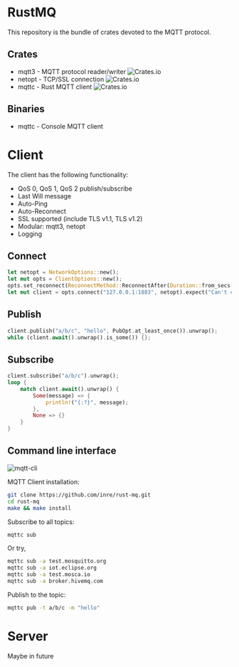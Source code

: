# RustMQ

This repository is the bundle of crates devoted to the MQTT protocol.

## Crates

* mqtt3 - MQTT protocol reader/writer ![Crates.io](https://img.shields.io/crates/v/mqtt3.svg)
* netopt - TCP/SSL connection ![Crates.io](https://img.shields.io/crates/v/netopt.svg)
* mqttc - Rust MQTT client ![Crates.io](https://img.shields.io/crates/v/mqttc.svg)

## Binaries

* mqttc - Console MQTT client

# Client

The client has the following functionality:

* QoS 0, QoS 1, QoS 2 publish/subscribe
* Last Will message
* Auto-Ping
* Auto-Reconnect
* SSL supported (include TLS v1.1, TLS v1.2)
* Modular: mqtt3, netopt
* Logging

## Connect

```rust
let netopt = NetworkOptions::new();
let mut opts = ClientOptions::new();
opts.set_reconnect(ReconnectMethod::ReconnectAfter(Duration::from_secs(1)));
let mut client = opts.connect("127.0.0.1:1883", netopt).expect("Can't connect to server");
```

## Publish

```rust
client.publish("a/b/c", "hello", PubOpt.at_least_once()).unwrap();
while (client.await().unwrap().is_some()) {};
```

## Subscribe

```rust
client.subscribe("a/b/c").unwrap();
loop {
    match client.await().unwrap() {
        Some(message) => {
            println!("{:?}", message);
        },
        None => {}
    }
}
```

## Command line interface

![mqtt-cli](https://cloud.githubusercontent.com/assets/9905/14590517/0aeac094-0505-11e6-9334-eab7067e1842.png)

MQTT Client installation:

```bash
git clone https://github.com/inre/rust-mq.git
cd rust-mq
make && make install
```

Subscribe to all topics:

```bash
mqttc sub
```

Or try,

```bash
mqttc sub -a test.mosquitto.org
mqttc sub -a iot.eclipse.org
mqttc sub -a test.mosca.io
mqttc sub -a broker.hivemq.com
```

Publish to the topic:

```bash
mqttc pub -t a/b/c -m "hello"
```

# Server

Maybe in future
